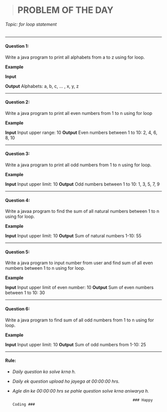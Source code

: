 ># PROBLEM OF THE DAY
###### Topic: for loop statement 


---------

#### Question 1: 
Write a java program to print all alphabets from a to z using for loop.

**Example**

**Input**

**Output**
Alphabets: a, b, c, ... , x, y, z

----------
#### Question 2:
Write a java program to print all even numbers from 1 to n using for loop

**Example**

**Input**
Input upper range: 10
**Output**
Even numbers between 1 to 10:
2, 4, 6, 8, 10

-------------

#### Question 3:
Write a java program to print all odd numbers from 1 to n using for loop.

**Example**

**Input**
Input upper limit: 10
**Output**
Odd numbers between 1 to 10:
1, 3, 5, 7, 9

-------------

#### Question 4:
Write a javaa program to find the sum of all natural numbers between 1 to n using for loop.

**Example**

**Input**
Input upper limit: 10
**Output**
Sum of natural numbers 1-10: 55

-------------

#### Question 5:
Write a java program to input number from user and find sum of all even numbers between 1 to n using for loop.

**Example**

**Input**
Input upper limit of even number: 10
**Output**
Sum of even numbers between 1 to 10: 30

-------------

#### Question 6:
Write a java program to find sum of all odd numbers from 1 to n using for loop.

**Example**

**Input**
Input upper limit: 10
**Output**
Sum of odd numbers from 1-10: 25

-------------

#### Rule:
* *Daily question ko solve krna h.*
* *Daily ek question upload ho jayega at 00:00:00 hrs.*
* *Agle din ke 00:00:00 hrs se pahle question solve krna aniwarya h.*


                                                            ### Happy Coding ###
